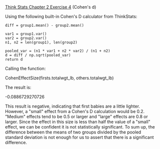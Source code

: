 [Think Stats Chapter 2 Exercise 4](http://greenteapress.com/thinkstats2/html/thinkstats2003.html#toc24) (Cohen's d)

 Using the following built-in Cohen's D calculator from ThinkStats:



    diff = group1.mean() - group2.mean()

    var1 = group1.var()
    var2 = group2.var()
    n1, n2 = len(group1), len(group2)

    pooled_var = (n1 * var1 + n2 * var2) / (n1 + n2)
    d = diff / np.sqrt(pooled_var)
    return d



Calling the function:


 CohenEffectSize(firsts.totalwgt_lb, others.totalwgt_lb)


 The result is:

  
   -0.0886729270726




This result is negative, indicating that first babies are a little lighter. However, a "small" effect from a Cohen's D 
calculation would be 0.2. "Medium" effects tend to be 0.5 or larger and "large" effects are 0.8 or larger.
Since the effect in this size is less than half the value of a "small" effect, we can be confident it is not statistically 
significant. To sum up, the difference between the means of two groups divided by the pooled standard deviation is not enough
for us to assert that there is a significant difference.